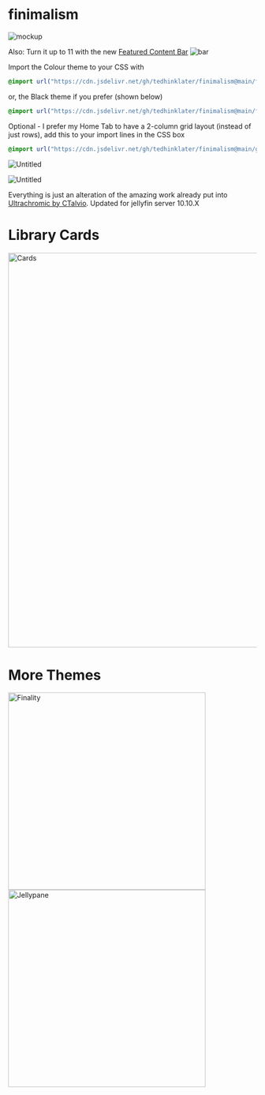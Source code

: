 # finimalism
![mockup](https://i.imgur.com/TvTV8jq.jpeg)

Also: Turn it up to 11 with the new [Featured Content Bar](https://github.com/tedhinklater/Jellyfin-Featured-Content-Bar) 
![bar](https://github.com/user-attachments/assets/f2c45f47-3530-4525-9f89-fe4e96c7676f)

Import the Colour theme to your CSS with

```css
@import url("https://cdn.jsdelivr.net/gh/tedhinklater/finimalism@main/finimalism7.css");

```

or, the Black theme if you prefer (shown below)

```css
@import url("https://cdn.jsdelivr.net/gh/tedhinklater/finimalism@main/finimalism-just-black.css");

```

Optional - I prefer my Home Tab to have a 2-column grid layout (instead of just rows), add this to your import lines in the CSS box

```css
@import url("https://cdn.jsdelivr.net/gh/tedhinklater/finimalism@main/gridHometab.css");
```

![Untitled](https://github.com/user-attachments/assets/638000fa-1337-4e9b-a315-8be201c33e18)

![Untitled](https://github.com/user-attachments/assets/d558e697-2ea9-420d-8bcb-e83b7d087e38)

Everything is just an alteration of the amazing work already put into [Ultrachromic by CTalvio](https://github.com/CTalvio/Ultrachromic). Updated for jellyfin server 10.10.X

# Library Cards 
<a href="https://github.com/Phantomwise/jellyfin-custom-thumbnails-collection"><img src="https://i.imgur.com/aWUsxMG.png" alt="Cards" width="800"/></a>

# More Themes

<a href="https://github.com/tedhinklater/finality"><img src="https://i.imgur.com/54wZsvH.png" alt="Finality" width="400"/></a> 
<a href="https://github.com/tedhinklater/Jellypane"><img src="https://i.imgur.com/RHFcIA9.png" alt="Jellypane" width="400"/></a>
